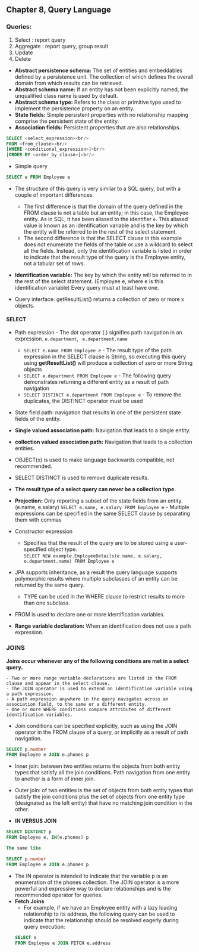 ## Chapter 8, Query Language

### Queries:
1. Select : report query
2. Aggregate : report query, group result
3. Update
4. Delete


- **Abstract persistence schema:** The set of entities and embeddables defined by a persistence unit. The collection of which defines the overall domain from which results can be retrieved.
- **Abstract schema name:** If an entity has not been explicitly named, the unqualified class name is used by default.
- **Abstract schema type:** Refers to the class or primitive type used to implement the persistence property on an entity.
- **State fields:** Simple persistent properties with no relationship mapping comprise the persistent state of the entity.
- **Association fields:** Persistent properties that are also relationships.

```sql
SELECT <select_expression><br/> 
FROM <from_clause><br/>
[WHERE <conditional_expression>]<br/>
[ORDER BY <order_by_clause>]<br/>
```

- Simple query
```sql
SELECT e FROM Employee e
```
- The structure of this query is very similar to a SQL query, but with a couple of important differences. 
   - The first difference is that the domain of the query defined in the FROM clause is not a table but an entity; in this case, the Employee entity. 
     As in SQL, it has been aliased to the identifier `e`. This aliased value is known as an identification variable and is the key by which the entity will be referred to in the rest of the select statement. 
   - The second difference is that the SELECT clause in this example does not enumerate the fields of the table or use a wildcard to select all the fields. 
     Instead, only the identification variable is listed in order to indicate that the result type of the query is the Employee entity, not a tabular set of rows.

- **Identification variable:** The key by which the entity will be referred to in the rest of the select statement. (Employee e, where e is this identification variable) Every query must at least have one. 
- Query interface: getResultList() returns a collection of zero or more x objects.

#### SELECT
- Path expression - The dot operator (.) signifies path navigation in an expression. `e.department`, ` e.department.name`
   - `SELECT e.name FROM Employee e` - The result type of the path expression in the SELECT clause is String, so executing this query using **getResultList()** will produce a collection of zero or more String objects
   - `SELECT e.department FROM Employee e` - The following query demonstrates returning a different entity as a result of path navigation
   - `SELECT DISTINCT e.department FROM Employee e` - To remove the duplicates, the DISTINCT operator must be used
- State field path: navigation that results in one of the persistent state fields of the entity.
- **Single valued association path:** Navigation that leads to a single entity.
- **collection valued association path:** Navigation that leads to a collection entities.
- OBJECT(x) is used to make language backwards compatible, not recommended.
- SELECT DISTINCT is used to remove duplicate results.
- **The result type of a select query can never be a collection type.**
- **Projection:** Only reporting a subset of the state fields from an entity. (e.name, e.salary)
  `SELECT e.name, e.salary FROM Employee e` - Multiple expressions can be specified in the same SELECT clause by separating them with commas

- Constructor expression
    - Specifies that the result of the query are to be stored using a user-specified object type.<br>
        `SELECT NEW example.EmployeeDetails(e.name, e.salary, e.department.name) FROM Employee e`
- JPA supports inheritance, as a result the query language supports polymorphic results where multiple subclasses of an entity can be returned by the same query. 
    - TYPE can be used in the WHERE clause to restrict results to more than one subclass.        
- FROM is used to declare one or more identification variables.
- **Range variable declaration:** When an identification does not use a path expression.


### JOINS

**Joins occur whenever any of the following conditions are met in a select query.**

	- Two or more range variable declarations are listed in the FROM clause and appear in the select clause.
	- The JOIN operator is used to extend an identification variable using a path expression.
	- A path expression anywhere in the query navigates across an association field, to the same or a different entity.
	- One or more WHERE conditions compare attributes of different identification variables.

- Join conditions can be specified explicitly, such as using the JOIN operator in the FROM clause of a query, or implicitly as a result of path navigation.

```sql
SELECT p.number
FROM Employee e JOIN e.phones p
```
- Inner join: between two entities returns the objects from both entity types that satisfy all the join conditions. Path navigation from one entity to another is a form of inner join.
- Outer join: of two entities is the set of objects from both entity types that satisfy the join conditions plus the set of objects from one entity type (designated as the left entity) that have no matching join condition in the other.

- **IN VERSUS JOIN**
```sql
SELECT DISTINCT p
FROM Employee e, IN(e.phones) p

The same like

SELECT p.number
FROM Employee e JOIN e.phones p
```
- The IN operator is intended to indicate that the variable p is an enumeration of the phones collection. The JOIN operator is a more powerful and expressive way to declare relationships and is the recommended operator for queries.
- **Fetch Joins**
	- For example, if we have an Employee entity with a lazy loading relationship to its address, the following query can be used to indicate that the relationship should be resolved eagerly during query execution:
	```sql
	SELECT e
	FROM Employee e JOIN FETCH e.address
	```



